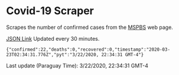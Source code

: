 # Covid-19 Scraper

Scrapes the number of confirmed cases from the [MSPBS](https://www.mspbs.gov.py/covid-19.php) web page.

[JSON Link](https://jmayalag.github.io/covid19-scrape/cases.json)
Updated every 30 minutes.
```
{"confirmed":22,"deaths":0,"recovered":0,"timestamp":"2020-03-23T02:34:31.776Z","pyt":"3/22/2020, 22:34:31 GMT-4"}
```
Last update (Paraguay Time): 3/22/2020, 22:34:31 GMT-4